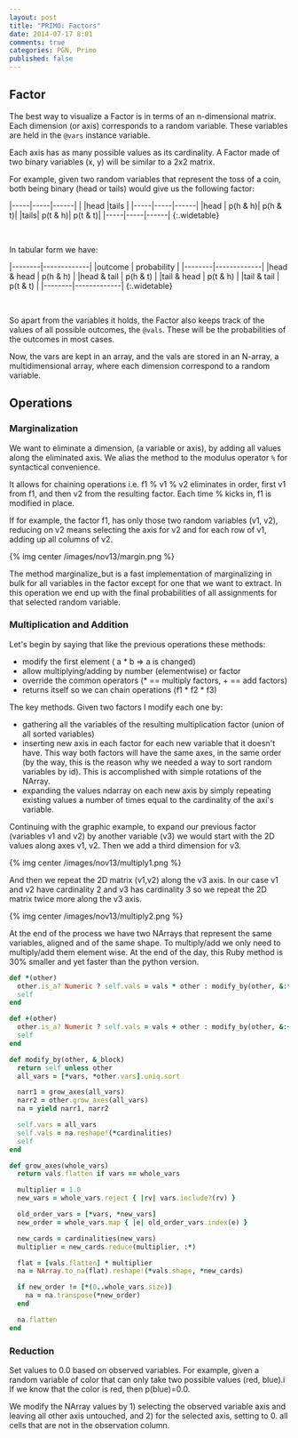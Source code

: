 ```yaml
---
layout: post
title: "PRIMO: Factors"
date: 2014-07-17 8:01
comments: true
categories: PGN, Primo
published: false
---
```


## Factor

The best way to visualize a Factor is in terms of an n-dimensional matrix. Each dimension (or axis) corresponds to a random variable. These variables are held in the `@vars` instance variable.

Each axis has as many possible values as its cardinality. A Factor made of two binary variables (x, y) will be similar to a 2x2 matrix.

For example, given two random variables that represent the toss of a coin, both being binary (head or tails) would give us the following factor:

|-----|-----|------|
|     |head |tails |
|-----|-----|------|
|head | p(h & h)| p(h & t)|
|tails| p(t & h)| p(t & t)|
|-----|-----|------|
{:.widetable}

<br/>

In tabular form we have:


|--------|-------------|
|outcome | probability |
|--------|-------------|
|head & head | p(h & h) |
|head & tail | p(h & t) |
|tail & head | p(t & h) |
|tail & tail | p(t & t) |
|--------|-------------|
{:.widetable}

<br/>

So apart from the variables it holds, the Factor also keeps track of the values of all possible outcomes, the `@vals`. These will be the probabilities of the outcomes in most cases.

Now, the vars are kept in an array, and the vals are stored in an N-array, a multidimensional array, where each dimension correspond to a random variable.

## Operations

### Marginalization

We want to eliminate a dimension, (a variable or axis), by adding all values along the eliminated axis. We alias the method to the modulus operator `%` for syntactical convenience.

It allows for chaining operations i.e. f1 % v1 % v2 eliminates in order, first v1 from f1, and then v2 from the resulting factor. Each time % kicks in, f1 is modified in place.

If for example, the factor f1, has only those two random variables (v1, v2), reducing on v2 means selecting the axis for v2 and for each row of v1, adding up all columns of v2.

{% img center /images/nov13/margin.png %}

The method marginalize_but is a fast implementation of marginalizing in bulk for all variables in the factor except for one that we want to extract. In this operation we end up with the final probabilities of all assignments for that selected random variable.

### Multiplication and Addition

Let's begin by saying that like the previous operations these methods:

- modify the first element ( a * b => a is changed)
- allow multiplying/adding by number (elementwise) or factor
- override the common operators (* == multiply factors, + == add factors)
- returns itself so we can chain operations (f1 * f2 * f3)

The key methods. Given two factors I modify each one by:

- gathering all the variables of the resulting multiplication factor (union of all sorted variables)
- inserting new axis in each factor for each new variable that it doesn't have. This way both factors will have the same axes, in the same order (by the way, this is the reason why we needed a way to sort random variables by id). This is accomplished with simple rotations of the NArray.
- expanding the values ndarray on each new axis by simply repeating existing values a number of times equal to the cardinality of the axi's variable.

Continuing with the graphic example, to expand our previous factor (variables v1 and v2) by another variable (v3) we would start with the 2D values along axes v1, v2. Then we add a third dimension for v3.

{% img center /images/nov13/multiply1.png %}

And then we repeat the 2D matrix (v1,v2) along the v3 axis. In our case v1 and v2 have cardinality 2 and v3 has cardinality 3 so we repeat the 2D matrix twice more along the v3 axis.

{% img center /images/nov13/multiply2.png %}

At the end of the process we have two NArrays that represent the same variables, aligned and of the same shape. To multiply/add we only need to multiply/add them element wise. At the end of the day, this Ruby method is 30% smaller and yet faster than the python version.

```ruby Factor Multiplication & Addition
def *(other)
  other.is_a? Numeric ? self.vals = vals * other : modify_by(other, &:*)
  self
end

def +(other)
  other.is_a? Numeric ? self.vals = vals + other : modify_by(other, &:+)
  self
end

def modify_by(other, &_block)
  return self unless other
  all_vars = [*vars, *other.vars].uniq.sort

  narr1 = grow_axes(all_vars)
  narr2 = other.grow_axes(all_vars)
  na = yield narr1, narr2

  self.vars = all_vars
  self.vals = na.reshape!(*cardinalities)
  self
end

def grow_axes(whole_vars)
  return vals.flatten if vars == whole_vars

  multiplier = 1.0
  new_vars = whole_vars.reject { |rv| vars.include?(rv) }

  old_order_vars = [*vars, *new_vars]
  new_order = whole_vars.map { |e| old_order_vars.index(e) }

  new_cards = cardinalities(new_vars)
  multiplier = new_cards.reduce(multiplier, :*)

  flat = [vals.flatten] * multiplier
  na = NArray.to_na(flat).reshape!(*vals.shape, *new_cards)

  if new_order != [*(0..whole_vars.size)]
    na = na.transpose(*new_order)
  end

  na.flatten
end
```

### Reduction

Set values to 0.0 based on observed variables. For example, given a random variable of color that can only take two possible values (red, blue).i If we know that the color is red, then p(blue)=0.0.


We modify the NArray values by 1) selecting the observed variable axis and leaving all other axis untouched, and 2) for the selected axis, setting to 0. all cells that are not in the observation column.
